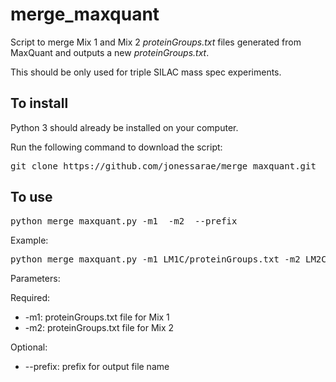 # merge_maxquant

Script to merge Mix 1 and Mix 2 *proteinGroups.txt* files generated from MaxQuant and outputs a new *proteinGroups.txt*.

This should be only used for triple SILAC mass spec experiments.

## To install

Python 3 should already be installed on your computer.

Run the following command to download the script:

<pre>
git clone https://github.com/jonessarae/merge_maxquant.git
</pre>

## To use

<pre>
python merge_maxquant.py -m1 <path/to/file> -m2 <path/to/file> --prefix <string>
</pre>

Example:
<pre>
python merge_maxquant.py -m1 LM1C/proteinGroups.txt -m2 LM2C/proteinGroups.txt --prefix Mix12_Con
</pre>

Parameters:

Required:
* -m1: proteinGroups.txt file for Mix 1
* -m2: proteinGroups.txt file for Mix 2

Optional:
* --prefix: prefix for output file name

